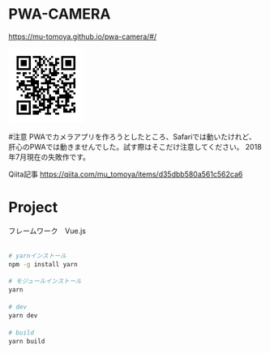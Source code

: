 # PWA-CAMERA
https://mu-tomoya.github.io/pwa-camera/#/

![QRコード](./QRCode.png)

#注意
PWAでカメラアプリを作ろうとしたところ、Safariでは動いたけれど、
肝心のPWAでは動きませんでした。試す際はそこだけ注意してください。
2018年7月現在の失敗作です。

Qiita記事
https://qiita.com/mu_tomoya/items/d35dbb580a561c562ca6

# Project
フレームワーク　Vue.js
```bash

# yarnインストール
npm -g install yarn

# モジュールインストール
yarn

# dev
yarn dev

# build
yarn build


```
